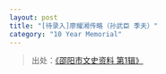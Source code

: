 ```yaml
---
layout: post
title: "[待录入]廖耀湘传略（孙武臣 季夫）"
category: "10 Year Memorial"
---
```


> 出处：[《邵阳市文史资料 第1辑》](https://www.modernhistory.org.cn/#/Detailedreading?fileCode=0001_ts_30033202&treeId=165075519&contUrl=https%3A%2F%2Fkrwxk-prod.oss-cn-beijing.aliyuncs.com%2F0001_ts_30033202%2F0001_ts_30033202.json)
